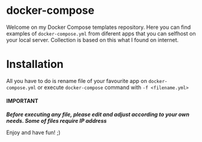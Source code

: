 # docker-compose
Welcome on my Docker Compose templates repository. Here you can find examples of `docker-compose.yml` from diferent apps that you can selfhost on your local server. Collection is based on this what I found on internet.

# Installation
All you have to do is rename file of your favourite app on `docker-compose.yml` or execute `docker-compose` command with `-f <filename.yml>`


#### IMPORTANT
***Before executing any file, please edit and adjust according to your own needs. Some of files require IP address***


Enjoy and have fun! ;)
